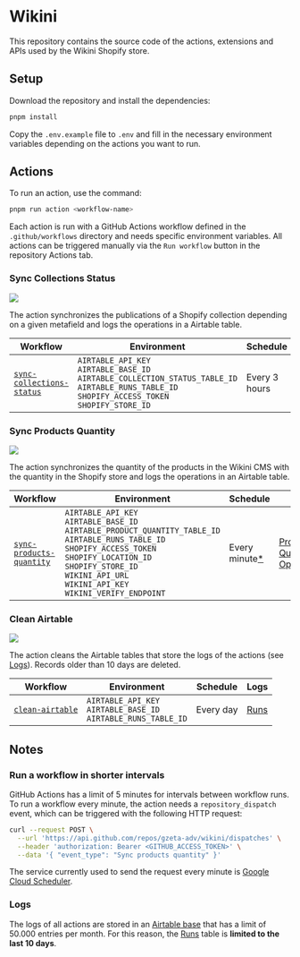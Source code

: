 [airtable-base]: https://airtable.com/appn0QEUHeYBOQnjc/shrvwYpD6I6E6tHVi
[airtable-sync-collections-status]: https://airtable.com/appn0QEUHeYBOQnjc/shrvwYpD6I6E6tHVi/tbliM6NaaicZx53j9/viwPnBcbkh04ArnL6
[airtable-sync-products-quantity]: https://airtable.com/appn0QEUHeYBOQnjc/shrvwYpD6I6E6tHVi/tblopaEqeBGc6rfay/viwV0F3roAuh9NzCv
[airtable-runs]: https://airtable.com/appn0QEUHeYBOQnjc/shrvwYpD6I6E6tHVi/tbltT0vuYmSENHEaS/viw5LVQulRmhMDEE4

# Wikini

This repository contains the source code of the actions, extensions and APIs used by the Wikini Shopify store.

## Setup

Download the repository and install the dependencies:

```sh
pnpm install
```

Copy the `.env.example` file to `.env` and fill in the necessary environment variables depending on the actions you want to run.

## Actions

To run an action, use the command:

```sh
pnpm run action <workflow-name>
```

Each action is run with a GitHub Actions workflow defined in the `.github/workflows` directory and needs specific environment variables. All actions can be triggered manually via the `Run workflow` button in the repository Actions tab. 


### Sync Collections Status

[![](https://github.com/gzeta-adv/wikini/actions/workflows/sync-collections-status.yml/badge.svg)](https://github.com/gzeta-adv/wikini/actions/workflows/sync-collections-status.yml)

The action synchronizes the publications of a Shopify collection depending on a given metafield and logs the operations in a Airtable table.

| Workflow | Environment | Schedule | Logs |
| -------- | ----------- | -------- | ---- |
| [`sync-collections-status`](.github/workflows/sync-collections-status.yml) | `AIRTABLE_API_KEY`<br>`AIRTABLE_BASE_ID`<br>`AIRTABLE_COLLECTION_STATUS_TABLE_ID`<br>`AIRTABLE_RUNS_TABLE_ID`<br>`SHOPIFY_ACCESS_TOKEN`<br>`SHOPIFY_STORE_ID` | Every 3 hours | [Collection Status Operations][airtable-sync-collections-status] |

### Sync Products Quantity

[![](https://github.com/gzeta-adv/wikini/actions/workflows/sync-products-quantity.yml/badge.svg)](https://github.com/gzeta-adv/wikini/actions/workflows/sync-products-quantity.yml)

The action synchronizes the quantity of the products in the Wikini CMS with the quantity in the Shopify store and logs the operations in an Airtable table.

| Workflow | Environment | Schedule | Logs |
| -------- | ----------- | -------- | ---- |
| [`sync-products-quantity`](.github/workflows/sync-products-quantity.yml) | `AIRTABLE_API_KEY`<br>`AIRTABLE_BASE_ID`<br>`AIRTABLE_PRODUCT_QUANTITY_TABLE_ID`<br>`AIRTABLE_RUNS_TABLE_ID`<br>`SHOPIFY_ACCESS_TOKEN`<br>`SHOPIFY_LOCATION_ID`<br>`SHOPIFY_STORE_ID`<br>`WIKINI_API_URL`<br>`WIKINI_API_KEY`<br>`WIKINI_VERIFY_ENDPOINT` | Every minute[*](#run-a-workflow-in-shorter-intervals) | [Product Quantity Operations][airtable-sync-products-quantity] |

### Clean Airtable

[![](https://github.com/gzeta-adv/wikini/actions/workflows/clean-airtable.yml/badge.svg)](https://github.com/gzeta-adv/wikini/actions/workflows/clean-airtable.yml)

The action cleans the Airtable tables that store the logs of the actions (see [Logs](#logs)). Records older than 10 days are deleted.

| Workflow | Environment | Schedule | Logs |
| -------- | ----------- | -------- | ---- |
| [`clean-airtable`](.github/workflows/clean-airtable.yml) | `AIRTABLE_API_KEY`<br>`AIRTABLE_BASE_ID`<br>`AIRTABLE_RUNS_TABLE_ID` | Every day | [Runs][airtable-runs] |

## Notes

### Run a workflow in shorter intervals

GitHub Actions has a limit of 5 minutes for intervals between workflow runs. To run a workflow every minute, the action needs a `repository_dispatch` event, which can be triggered with the following HTTP request:

```sh
curl --request POST \
  --url 'https://api.github.com/repos/gzeta-adv/wikini/dispatches' \
  --header 'authorization: Bearer <GITHUB_ACCESS_TOKEN>' \
  --data '{ "event_type": "Sync products quantity" }'
```

The service currently used to send the request every minute is [Google Cloud Scheduler](https://cloud.google.com/scheduler).

### Logs

The logs of all actions are stored in an [Airtable base][airtable-base] that has a limit of 50.000 entries per month. For this reason, the [Runs][airtable-runs] table is **limited to the last 10 days**.
